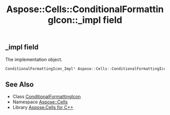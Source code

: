﻿---
title: Aspose::Cells::ConditionalFormattingIcon::_impl field
linktitle: _impl
second_title: Aspose.Cells for C++ API Reference
description: 'Aspose::Cells::ConditionalFormattingIcon::_impl field. The implementation object in C++.'
type: docs
weight: 1200
url: /cpp/aspose.cells/conditionalformattingicon/_impl/
---
## _impl field


The implementation object.

```cpp
ConditionalFormattingIcon_Impl* Aspose::Cells::ConditionalFormattingIcon::_impl
```

## See Also

* Class [ConditionalFormattingIcon](../)
* Namespace [Aspose::Cells](../../)
* Library [Aspose.Cells for C++](../../../)
